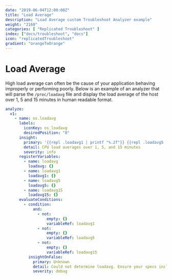 ```yaml
---
date: "2019-06-04T12:00:00Z"
title: "Load Average"
description: "Load Average custom Troubleshoot Analyzer example"
weight: "2160"
categories: [ "Replicated Troubleshoot" ]
index: ["docs/troubleshoot", "docs"]
icon: "replicatedTroubleshoot"
gradient: "orangeToOrange"
---
```


# Load Average

High load average can often be the cause of your application behaving improperly or performing poorly. Below is an example of an analyzer that will parse the `/proc/loadavg` file and display the load average of the host over 1, 5 and 15 minutes in human readable format.

```yaml
analyze:
  v1:
    - name: os.loadavg
      labels:
        iconKey: os_loadavg
        desiredPosition: "8"
      insight:
        primary: '{{repl .loadavg1 | printf "%.2f"}} {{repl .loadavg5 | printf "%.2f"}} {{repl .loadavg15 | printf "%.2f"}}'
        detail: CPU load averages over 1, 5, and 15 minutes
        severity: info
      registerVariables:
        - name: loadavg
          loadavg: {}
        - name: loadavg1
          loadavg1: {}
        - name: loadavg5
          loadavg5: {}
        - name: loadavg15
          loadavg15: {}
      evaluateConditions:
        - condition:
            and:
              - not:
                  empty: {}
                  variableRef: loadavg1
              - not:
                  empty: {}
                  variableRef: loadavg5
              - not:
                  empty: {}
                  variableRef: loadavg15
          insightOnFalse:
            primary: Unknown
            detail: Could not determine loadavg. Ensure your specs include the command `os.loadavg`.
            severity: debug
```
